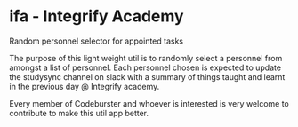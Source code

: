 # ifa - Integrify Academy
Random personnel selector for appointed tasks

The purpose of this light weight util is to randomly select a personnel from amongst a list of personnel.
Each personnel chosen is expected to update the studysync channel on slack with a summary of things 
taught and learnt in the previous day @ Integrify academy.

Every member of Codeburster and whoever is interested is very welcome to contribute to make this util app better.
